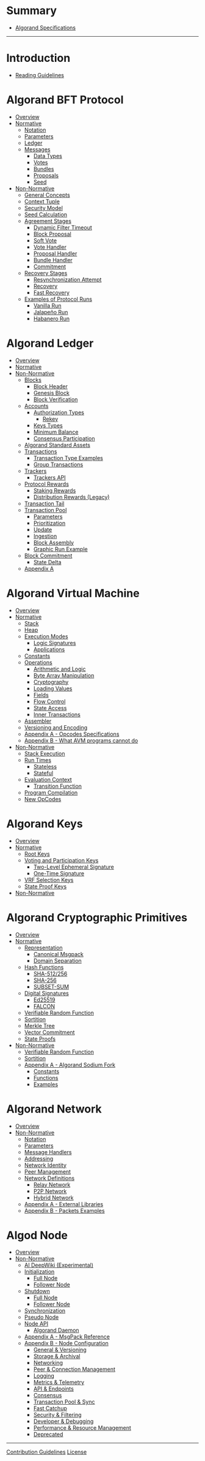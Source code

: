 # Summary

- [Algorand Specifications]()

---

# Introduction

- [Reading Guidelines](./reading-guidelines.md)

# Algorand BFT Protocol

- [Overview]()
- [Normative]()
  - [Notation](./abft-notation.md)
  - [Parameters](./abft-parameters.md)
  - [Ledger](./abft-ledger.md)
  - [Messages](./abft-messages.md)
    - [Data Types](./abft-messages-data-types.md)
    - [Votes](./abft-messages-votes.md)
    - [Bundles](./abft-messages-bundles.md)
    - [Proposals](./abft-messages-proposals.md)
    - [Seed](./abft-messages-seed.md)
- [Non-Normative](./abft/abft-nn.md)
  - [General Concepts](./abft/abft-nn-general-concepts.md)
  - [Context Tuple](./abft/abft-nn-context-tuple.md)
  - [Security Model](./abft/abft-nn-security-model.md)
  - [Seed Calculation](./abft/abft-nn-seed-calculation.md)
  - [Agreement Stages](./abft/abft-nn-agreement-stages.md)
    - [Dynamic Filter Timeout](./abft/abft-nn-dynamic-filter-timeout.md)
    - [Block Proposal](./abft/abft-nn-block-proposal.md)
    - [Soft Vote](./abft/abft-nn-soft-vote.md)
    - [Vote Handler](./abft/abft-nn-vote-handler.md)
    - [Proposal Handler](./abft/abft-nn-proposal-handler.md)
    - [Bundle Handler](./abft/abft-nn-bundle-handler.md)
    - [Commitment](./abft/abft-nn-commitment.md)
  - [Recovery Stages](./abft/abft-nn-recovery-stages.md)
    - [Resynchronization Attempt](./abft/abft-nn-resync-attempt.md)
    - [Recovery](./abft/abft-nn-recovery.md)
    - [Fast Recovery](./abft/abft-nn-fast-recovery.md)
  - [Examples of Protocol Runs](./abft/abft-nn-protocol-run-examples.md)
    - [Vanilla Run](./abft/abft-nn-vanilla-run.md)
    - [Jalapeño Run](./abft/abft-nn-jalapeno-run.md)
    - [Habanero Run](./abft/abft-nn-habanero-run.md)

# Algorand Ledger

- [Overview](./ledger/ledger-overview.md)
- [Normative]()
- [Non-Normative](./ledger/ledger-nn.md)
  - [Blocks](./ledger/ledger-nn-blocks.md)
    - [Block Header](./ledger/ledger-nn-block-header.md)
    - [Genesis Block](./ledger/ledger-nn-genesis-block.md)
    - [Block Verification](./ledger/ledger-nn-block-verification.md)
  - [Accounts]()
    - [Authorization Types]()
      - [Rekey]()
    - [Keys Types]()
    - [Minimum Balance]()
    - [Consensus Participation]()
  - [Algorand Standard Assets]()
  - [Transactions](./ledger/ledger-nn-transactions.md)
    - [Transaction Type Examples]()
    - [Group Transactions]()
  - [Trackers](./ledger/ledger-nn-trackers.md)
    - [Trackers API](./ledger/ledger-nn-trackers-api.md)
  - [Protocol Rewards](./ledger/ledger-nn-protocol-rewards.md)
    - [Staking Rewards](./ledger/ledger-nn-staking-rewards.md)
    - [Distribution Rewards (Legacy)]()
  - [Transaction Tail](./ledger/ledger-nn-transaction-tail.md)
  - [Transaction Pool](./ledger/ledger-nn-txpool.md)
    - [Parameters](./ledger/ledger-nn-txpool-parameters.md)
    - [Prioritization](./ledger/ledger-nn-txpool-prioritization.md)
    - [Update](./ledger/ledger-nn-txpool-update.md)
    - [Ingestion](./ledger/ledger-nn-txpool-ingestion.md)
    - [Block Assembly](./ledger/ledger-nn-txpool-block-assembly.md)
    - [Graphic Run Example](./ledger/ledger-nn-txpool-graphic-example.md)
  - [Block Commitment](./ledger/ledger-nn-block-commitment.md)
    - [State Delta](./ledger/ledger-nn-state-delta.md)
  - [Appendix A](./ledger/ledger-nn-appendix-a.md)

# Algorand Virtual Machine

- [Overview](./avm/avm-overview.md)
- [Normative]()
  - [Stack](./avm/avm-stack.md)
  - [Heap](./avm/avm-scratch-space.md)
  - [Execution Modes](./avm/avm-execution-modes.md)
    - [Logic Signatures](./avm/avm-mode-logic-signatures.md)
    - [Applications](./avm/avm-mode-applications.md)
  - [Constants](./avm/avm-constants.md)
  - [Operations](./avm/avm-operations.md)
    - [Arithmetic and Logic](./avm/avm-ops-arithmetic-and-logic.md)
    - [Byte Array Manipulation](./avm/avm-ops-byte-array-manipulation.md)
    - [Cryptography](./avm/avm-ops-cryptography.md)
    - [Loading Values](./avm/avm-ops-loading-values.md)
    - [Fields](./avm/avm-ops-fields.md)
    - [Flow Control]()
    - [State Access]()
    - [Inner Transactions]()
  - [Assembler](./avm/avm-assembler.md)
  - [Versioning and Encoding](./avm/avm-versioning.md)
  - [Appendix A - Opcodes Specifications](./avm/avm-teal-opcodes.md)
  - [Appendix B - What AVM programs cannot do](./avm/avm-appendix-b.md)
- [Non-Normative](./avm/avm-nn.md)
  - [Stack Execution](./avm/avm-nn-stack-execution.md)
  - [Run Times](./avm/avm-nn-run-times.md)
    - [Stateless](./avm/avm-nn-stateless-run-time.md)
    - [Stateful](./avm/avm-nn-sateful-run-time.md)
  - [Evaluation Context](./avm/avm-nn-eval-context.md)
    - [Transition Function](./avm/avm-nn-transition-function.md)
  - [Program Compilation](./avm/avm-nn-program-compilation.md)
  - [New OpCodes](./avm/avm-nn-new-opcodes.md)

# Algorand Keys

- [Overview](./keys/keys-overview.md)
- [Normative](./keys/keys.md)
  - [Root Keys](./keys/keys-root.md)
  - [Voting and Participation Keys](./keys/keys-participation.md)
    - [Two-Level Ephemeral Signature](./keys/keys-ephemeral.md)
    - [One-Time Signature](./keys/keys-one-time.md)
  - [VRF Selection Keys](./keys/keys-vrf.md)
  - [State Proof Keys](./keys/keys-state-proof.md)
- [Non-Normative]()

# Algorand Cryptographic Primitives

- [Overview]()
- [Normative](./crypto/crypto.md)
  - [Representation](./crypto/crypto-representation.md)
    - [Canonical Msgpack](./crypto/crypto-msgpack.md)
    - [Domain Separation](./crypto/crypto-domain-separators.md)
  - [Hash Functions]()
    - [SHA-512/256](./crypto/crypto-sha512.md)
    - [SHA-256](./crypto/crypto-sha256.md)
    - [SUBSET-SUM](./crypto/crypto-subset-sum.md)
  - [Digital Signatures]()
    - [Ed25519](./crypto/crypto-ed25519.md)
    - [FALCON](./crypto/crypto-falcon.md)
  - [Verifiable Random Function]()
  - [Sortition]()
  - [Merkle Tree](./crypto/crypto-merkle-tree.md)
  - [Vector Commitment](./crypto/crypto-vector-commitment.md)
  - [State Proofs](./crypto/crypto-state-proofs.md)
- [Non-Normative]()
  - [Verifiable Random Function]()
  - [Sortition]()
  - [Appendix A - Algorand Sodium Fork]()
    - [Constants]()
    - [Functions]()
    - [Examples]()

# Algorand Network

- [Overview](./network/network-overview.md)
- [Non-Normative](./network/network-nn.md)
  - [Notation](./network/network-nn-notation.md)
  - [Parameters](./network/network-nn-parameters.md)
  - [Message Handlers](./network/network-nn-message-handlers.md)
  - [Addressing](./network/network-nn-addressing.md)
  - [Network Identity](./network/network-nn-identity.md)
  - [Peer Management](./network/network-nn-peer-management.md)
  - [Network Definitions](./network/network-nn-definitions.md)
    - [Relay Network](./network/network-nn-definitions-ws.md)
    - [P2P Network](./network/network-nn-definitions-p2p.md)
    - [Hybrid Network](./network/network-nn-definitions-hybrid.md)
  - [Appendix A - External Libraries](./network/network-nn-appendix-a.md)
  - [Appendix B - Packets Examples](./network/network-nn-appendix-b.md)

# Algod Node

- [Overview](./node/node-overview.md)
- [Non-Normative](./node/node-nn.md)
  - [AI DeepWiki (Experimental)](./node/node-nn-deepwiki.md)
  - [Initialization](./node/node-nn-init.md)
    - [Full Node](./node/node-nn-init-full.md)
    - [Follower Node](./node/node-nn-init-follower.md)
  - [Shutdown](./node/node-nn-shutdown.md)
    - [Full Node](./node/node-nn-shutdown-full.md)
    - [Follower Node](./node/node-nn-shutdown-follower.md)
  - [Synchronization](./node/node-nn-sync.md)
  - [Pseudo Node](./node/node-nn-pseudonode.md)
  - [Node API](./node/node-nn-api.md)
    - [Algorand Daemon](node/node-nn-algod.md)
  - [Appendix A - MsgPack Reference](./node/node-nn-appendix-a.md)
  - [Appendix B - Node Configuration](./node/node-nn-appendix-b.md)
    - [General & Versioning](./node/node-nn-appendix-b-general-versioning.md)
    - [Storage & Archival](./node/node-nn-appendix-b-storage-archival.md)
    - [Networking](./node/node-nn-appendix-b-networking.md)
    - [Peer & Connection Management](./node/node-nn-appendix-b-peer-connection.md)
    - [Logging](./node/node-nn-appendix-b-logging.md)
    - [Metrics & Telemetry](./node/node-nn-appendix-b-telemetry.md)
    - [API & Endpoints](./node/node-nn-appendix-b-api-endpoints.md)
    - [Consensus](./node/node-nn-appendix-b-consensus.md)
    - [Transaction Pool & Sync](./node/node-nn-appendix-b-txpool-sync.md)
    - [Fast Catchup](./node/node-nn-appendix-b-fast-catchup.md)
    - [Security & Filtering](./node/node-nn-appendix-b-security-filtering.md)
    - [Developer & Debugging](./node/node-nn-appendix-b-dev-debugging.md)
    - [Performance & Resource Management](./node/node-nn-appendix-b-performance.md)
    - [Deprecated](./node/node-nn-appendix-b-deprecated.md)

---

[Contribution Guidelines](./contribution-guidelines.md)
[License]()
